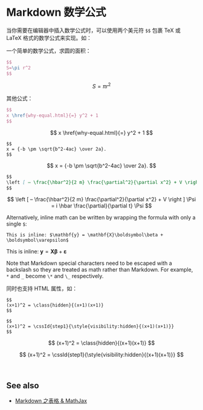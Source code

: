 # Markdown 数学公式

当你需要在编辑器中插入数学公式时，可以使用两个美元符 `$$` 包裹 TeX 或 LaTeX 格式的数学公式来实现。如：

一个简单的数学公式，求圆的面积：

```latex
$$
S=\pi r^2
$$
```

$$
S=\pi r^2
$$

其他公式：

```latex
$$
x \href{why-equal.html}{=} y^2 + 1
$$
```

$$
x \href{why-equal.html}{=} y^2 + 1
$$

```
$$ 
x = {-b \pm \sqrt{b^2-4ac} \over 2a}. 
$$
```

$$
x = {-b \pm \sqrt{b^2-4ac} \over 2a}.
$$

```markdown
$$
\left [ – \frac{\hbar^2}{2 m} \frac{\partial^2}{\partial x^2} + V \right ] \Psi = i \hbar \frac{\partial}{\partial t} \Psi
$$
```

$$
\left [ – \frac{\hbar^2}{2 m} \frac{\partial^2}{\partial x^2} + V \right ] \Psi = i \hbar \frac{\partial}{\partial t} \Psi
$$

Alternatively, inline math can be written by wrapping the formula with only a single `$`:

```
This is inline: $\mathbf{y} = \mathbf{X}\boldsymbol\beta + \boldsymbol\varepsilon$
```

This is inline: $\mathbf{y} = \mathbf{X}\boldsymbol\beta + \boldsymbol\varepsilon$

Note that Markdown special characters need to be escaped with a backslash so they are treated as math rather than Markdown. For example, `*` and `_` become `\*` and `\_` respectively.

同时也支持 HTML 属性，如：

```
$$ 
(x+1)^2 = \class{hidden}{(x+1)(x+1)} 
$$

$$
(x+1)^2 = \cssId{step1}{\style{visibility:hidden}{(x+1)(x+1)}}
$$
```

$$
(x+1)^2 = \class{hidden}{(x+1)(x+1)}
$$

$$
(x+1)^2 = \cssId{step1}{\style{visibility:hidden}{(x+1)(x+1)}}
$$

​

## See also

* [Markdown 之表格 & MathJax](https://zsweety.blog.csdn.net/article/details/78341085)
